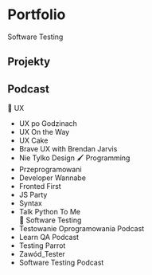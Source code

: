 # Portfolio
Software Testing
<h2> Projekty </h2>

## Podcast
📖 UX
* UX po Godzinach
* UX On the Way
* UX Cake
* Brave UX with Brendan Jarvis 
* Nie Tylko Design
🖌 Programming
* Przeprogramowani
* Developer Wannabe
* Fronted First
* JS Party
* Syntax
* Talk Python To Me <br>
🔎 Software Testing
* Testowanie Oprogramowania Podcast
* Learn QA Podcast
* Testing Parrot
* Zawód_Tester
* Software Testing Podcast


